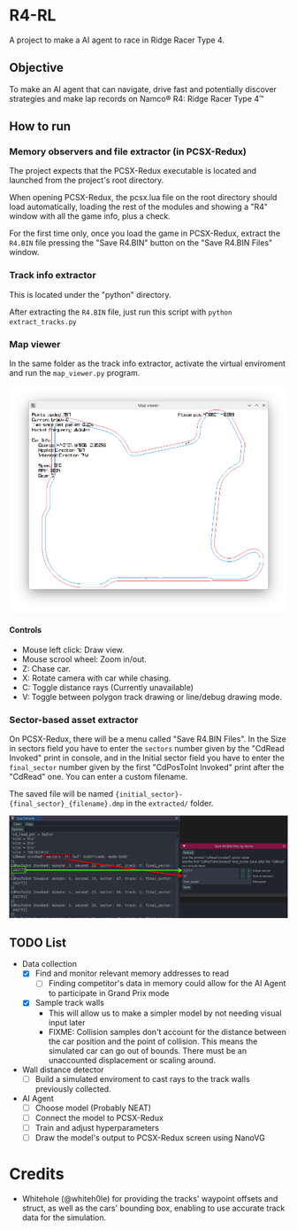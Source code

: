 # R4-RL
A project to make a AI agent to race in Ridge Racer Type 4.

## Objective
To make an AI agent that can navigate, drive fast and potentially discover strategies and make lap records on Namco® R4: Ridge Racer Type 4™

## How to run
### Memory observers and file extractor (in PCSX-Redux)
The project expects that the PCSX-Redux executable is located and launched from the project's root directory.

When opening PCSX-Redux, the pcsx.lua file on the root directory should load automatically, loading the rest of the modules and showing a "R4" window with all the game info, plus a check.

For the first time only, once you load the game in PCSX-Redux, extract the `R4.BIN` file pressing the "Save R4.BIN" button on the "Save R4.BIN Files" window.

### Track info extractor
This is located under the "python" directory.

After extracting the `R4.BIN` file, just run this script with `python extract_tracks.py`

### Map viewer
In the same folder as the track info extractor, activate the virtual enviroment and run the `map_viewer.py` program.

![](screenshots/map_viewer.png)

#### Controls
- Mouse left click: Draw view.
- Mouse scrool wheel: Zoom in/out.
- Z: Chase car.
- X: Rotate camera with car while chasing.
- C: Toggle distance rays (Currently unavailable)
- V: Toggle between polygon track drawing or line/debug drawing mode.

### Sector-based asset extractor
On PCSX-Redux, there will be a menu called "Save R4.BIN Files". In the Size in sectors field you have to enter the `sectors` number given by the "CdRead Invoked" print in console, and in the Initial sector field you have to enter the `final_sector` number given by the  first "CdPosToInt Invoked" print after the "CdRead" one. You can enter a custom filename.

The saved file will be named `{initial_sector}-{final_sector}_{filename}.dmp` in the `extracted/` folder.

![](screenshots/save_assets_values.png)


## TODO List
- Data collection
    - [x] Find and monitor relevant memory addresses to read
        - [ ] Finding competitor's data in memory could allow for the AI Agent to participate in Grand Prix mode
    - [x] Sample track walls
        - This will allow us to make a simpler model by not needing visual input later
        - FIXME: Collision samples don't account for the distance between the car position and the point of collision. This means the simulated car can go out of bounds. There must be an unaccounted displacement or scaling around.
- Wall distance detector
    - [ ] Build a simulated enviroment to cast rays to the track walls previously collected.
- AI Agent
    - [ ] Choose model (Probably NEAT)
    - [ ] Connect the model to PCSX-Redux
    - [ ] Train and adjust hyperparameters
    - [ ] Draw the model's output to PCSX-Redux screen using NanoVG

# Credits
- Whitehole (@whiteh0le) for providing the tracks' waypoint offsets and struct, as well as the cars' bounding box, enabling to use accurate track data for the simulation.